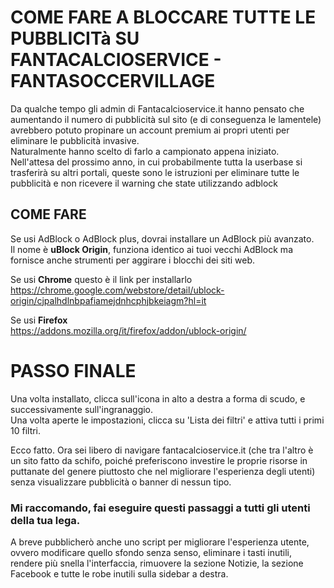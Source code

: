 # COME FARE A BLOCCARE TUTTE LE PUBBLICITà SU FANTACALCIOSERVICE - FANTASOCCERVILLAGE
Da qualche tempo gli admin di Fantacalcioservice.it hanno pensato che aumentando il numero di pubblicità sul sito (e di conseguenza le lamentele) avrebbero potuto propinare un account premium ai propri utenti per eliminare le pubblicità invasive.  
Naturalmente hanno scelto di farlo a campionato appena iniziato.  
Nell'attesa del prossimo anno, in cui probabilmente tutta la userbase si trasferirà su altri portali, queste sono le istruzioni per eliminare tutte le pubblicità e non ricevere il warning che state utilizzando adblock

## COME FARE
Se usi AdBlock o AdBlock plus, dovrai installare un AdBlock più avanzato.   
Il nome è **uBlock Origin**, funziona identico ai tuoi vecchi AdBlock ma fornisce anche strumenti per aggirare i blocchi dei siti web.

Se usi **Chrome** questo è il link per installarlo  
https://chrome.google.com/webstore/detail/ublock-origin/cjpalhdlnbpafiamejdnhcphjbkeiagm?hl=it

Se usi **Firefox**  
https://addons.mozilla.org/it/firefox/addon/ublock-origin/

# PASSO FINALE
Una volta installato, clicca sull'icona in alto a destra a forma di scudo, e successivamente sull'ingranaggio.  
Una volta aperte le impostazioni, clicca su 'Lista dei filtri' e attiva tutti i primi 10 filtri.

Ecco fatto. Ora sei libero di navigare fantacalcioservice.it (che tra l'altro è un sito fatto da schifo, poiché preferiscono investire le proprie risorse in puttanate del genere piuttosto che nel migliorare l'esperienza degli utenti) senza visualizzare pubblicità o banner di nessun tipo.

### Mi raccomando, fai eseguire questi passaggi a tutti gli utenti della tua lega.

A breve pubblicherò anche uno script per migliorare l'esperienza utente, ovvero modificare quello sfondo senza senso, eliminare i tasti inutili, rendere più snella l'interfaccia, rimuovere la sezione Notizie, la sezione Facebook e tutte le robe inutili sulla sidebar a destra.
